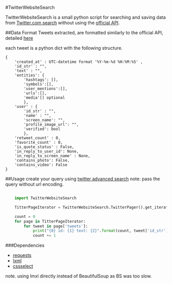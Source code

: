 #TwitterWebsiteSearch 

TwitterWebsiteSearch is a small python script for searching and saving data from [Twitter.com search](https://twitter.com/search-home) without using the [official API](https://dev.twitter.com/rest/public/search). 

##Data Format
Tweets extracted, are formatted similarly to the official API, detailed [here](https://dev.twitter.com/overview/api/tweets)

each tweet is a python dict with the following structure.
```
{
	'created_at' : UTC-datetime format '%Y-%m-%d %H:%M:%S' ,
	'id_str' : "",
	'text' : "",
	'entities': {
		'hashtags': [],
		'symbols':[],
		'user_mentions':[],
		'urls':[],
		'media'[] optional
		},
	'user' : {
		'id_str' : "",
		'name' : "",
		'screen_name': "",
		'profile_image_url': "",
		'verified': bool
		},
	'retweet_count' : 0,
	'favorite_count' : 0,
	'is_quote_status' : False,
	'in_reply_to_user_id': None,
	'in_reply_to_screen_name' : None,
	'contains_photo': False,
	'contains_video': False
}
```
##Usage
create your query using [twitter advanced search](https://twitter.com/search-advanced)
note: pass the query without url encoding.
```python

	import TwitterWebsiteSearch

	TitterPageIterator = TwitterWebsiteSearch.TwitterPager().get_iterator('#python')

	count = 0
	for page in TitterPageIterator:
		for tweet in page['tweets']:
			print("{0} id: {1} text: {2}".format(count, tweet['id_str'], tweet['text']))
			count += 1
```

###Dependencies 

* [requests](http://docs.python-requests.org)
* [lxml](http://lxml.de/index.html)
* [cssselect](https://pythonhosted.org/cssselect/)

note. using lmxl directly instead of BeautifulSoup as BS was too slow.

